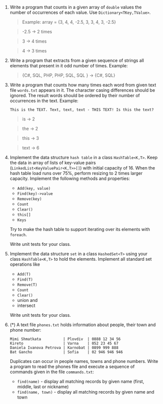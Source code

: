 1. Write a program that counts in a given array of `double` values the number of occurrences of each value. Use `Dictionary<TKey,TValue>`.
    
    >Example: array = {3, 4, 4, -2.5, 3, 3, 4, 3, -2.5}
    
    >-2.5 -> 2 times
    
    >3 -> 4 times
    
    >4 -> 3 times

2. Write a program that extracts from a given sequence of strings all elements that present in it odd number of times. Example:

    > {C#, SQL, PHP, PHP, SQL, SQL } -> {C#, SQL}

3. Write a program that counts how many times each word from given text file `words.txt` appears in it. The character casing differences should be ignored. The result words should be ordered by their number of occurrences in the text. Example:

    `This is the TEXT. Text, text, text - THIS TEXT! Is this the text?`

	>is -> 2
    
	>the -> 2
    
	>this -> 3
    
	>text -> 6

4. Implement the data structure `hash table` in a class `HashTable<K,T>`. Keep the data in array of lists of key-value pairs (`LinkedList<KeyValuePair<K,T>>[]`) with initial capacity of 16. When the hash table load runs over 75%, perform resizing to 2 times larger capacity. Implement the following methods and properties:

    * `Add(key, value)`
    * `Find(key)->value`
    * `Remove(key)`
    * `Count`
    * `Clear()`
    * `this[]`
    * `Keys`
    
    Try to make the hash table to support iterating over its elements with `foreach`.
    
    Write unit tests for your class.
    
5. Implement the data structure `set` in a class `HashedSet<T>` using your class `HashTable<K,T>` to hold the elements. Implement all standard set operations like 
    
    * `Add(T)`
    * `Find(T)`
    * `Remove(T)`
    * `Count`
    * `Clear()`
    * union and
    * intersect
    
    Write unit tests for your class.
    
6. (*) A text file `phones.txt` holds information about people, their town and phone number:

    ```
    Mimi Shmatkata          | Plovdiv  | 0888 12 34 56
    Kireto                  | Varna    | 052 23 45 67
    Daniela Ivanova Petrova | Karnobat | 0899 999 888
    Bat Gancho              | Sofia    | 02 946 946 946
    ```

	Duplicates can occur in people names, towns and phone numbers. Write a program to read the phones file and execute a sequence of commands given in the file `commands.txt`:

    * `find(name)` - display all matching records by given name (first, middle, last or nickname)
    * `find(name, town)` - display all matching records by given name and town